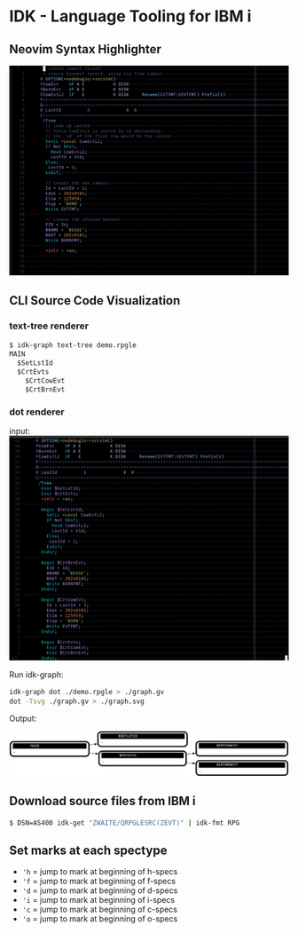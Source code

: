 # IDK - Language Tooling for IBM i

## Neovim Syntax Highlighter

![screenshot-syntax](./screenshots/readme-syntax.png)

## CLI Source Code Visualization

### text-tree renderer

```
$ idk-graph text-tree demo.rpgle
MAIN
  $SetLstId
  $CrtEvts
    $CrtCowEvt
    $CrtBrnEvt
```

### dot renderer

input:
![dotrender](./screenshots/readme-dotrender-src.png)

Run idk-graph:

```bash
idk-graph dot ./demo.rpgle > ./graph.gv
dot -Tsvg ./graph.gv > ./graph.svg
```

Output:

![dotrender](./screenshots/readme-dotrender.svg)

## Download source files from IBM i

```sh
$ DSN=AS400 idk-get "ZWAITE/QRPGLESRC(ZEVT)" | idk-fmt RPG
```

## Set marks at each spectype

- `'h` = jump to mark at beginning of h-specs
- `'f` = jump to mark at beginning of f-specs
- `'d` = jump to mark at beginning of d-specs
- `'i` = jump to mark at beginning of i-specs
- `'c` = jump to mark at beginning of c-specs
- `'o` = jump to mark at beginning of o-specs
